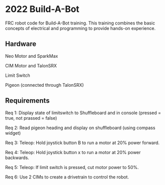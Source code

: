 # 2022 Build-A-Bot
FRC robot code for Build-A-Bot training. This training combines the basic concepts of electrical and programming to provide hands-on experience.
  
## Hardware
Neo Motor and SparkMax
 
CIM Motor and TalonSRX

Limit Switch
 
Pigeon (connected through TalonSRX)
 
## Requirements

Req 1: Display state of limitswitch to Shuffleboard and in console (pressed = true, not prassed = false)

Req 2: Read pigeon heading and display on shuffleboard (using compass widget)

Req 3: Teleop: Hold joystick button B to run a motor at 20% power forward.

Req 4: Teleop: Hold joystick button x to run a motor at 20% power backwards. 

Req 5: Teleop: If limit switch is pressed, cut motor power to 50%.

Req 6: Use 2 CIMs to create a drivetrain to control the robot.
